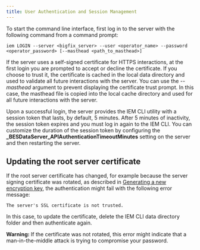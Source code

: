 ```yaml
---
title: User Authentication and Session Management
---
```

To start the command line interface, first log in to the server with the following command from a command prompt:

```
iem LOGIN --server <bigfix_server> --user <operator_name> --password <operator_password> [--masthead <path_to_masthead>]
```

If the server uses a self-signed certificate for HTTPS interactions, at the first login you are prompted to accept or decline the certificate. 
If you choose to trust it, the certificate is cached in the local data directory and used to validate all future interactions with the server.
You can use the *--masthead* argument to prevent displaying the certificate trust prompt. In this case, the masthead file is copied into the local cache directory and used for all future interactions with the server.

Upon a successful login, the server provides the IEM CLI utility with a session token that lasts, by default, 5 minutes. After 5 minutes of inactivity, 
the session token expires and you must log in again to the IEM CLI. You can customize the duration of the session token by configuring the 
**_BESDataServer_APIAuthenticationTimeoutMinutes** setting on the server and then restarting the server.

## Updating the root server certificate
If the root server certificate has changed, for example because the server signing certificate was rotated, as described in 
[Generating a new encryption key](http://www.ibm.com/support/knowledgecenter/SSQL82_9.5.0/com.ibm.bigfix.doc/Platform/Config/c_generating_a_new_encryption_ke.html ), the authentication might fail with the following error message:

```
The server's SSL certificate is not trusted.
```

In this case, to update the certificate, delete the IEM CLI data directory folder and then authenticate again.

**Warning:** If the certificate was not rotated, this error might indicate that a man-in-the-middle attack is trying to compromise your password.
